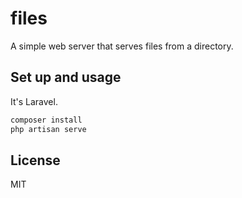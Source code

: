 # files
A simple web server that serves files from a directory.

## Set up and usage
It's Laravel.

```bash
composer install
php artisan serve
```

## License
MIT
